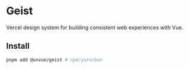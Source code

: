 # Geist
Vercel design system for building consistent web experiences with Vue.


## Install

```bash
pnpm add @unvue/geist # npm/yarn/bun
```
